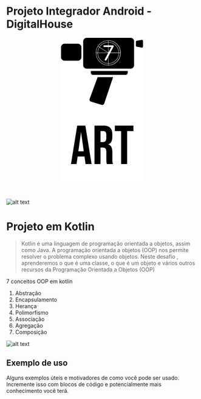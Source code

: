 # Projeto Integrador Android - DigitalHouse
 
   <p align="center">
  <img src="7art_logo.png" />
</p>
<br>
   
   ![alt text](https://www.digitalhouse.com/logo-DH.png)

# Projeto em Kotlin 
> Kotlin é uma linguagem de programação orientada a objetos, assim como Java. A programação orientada a objetos (OOP) nos permite resolver o problema complexo usando objetos. Neste desafio , aprenderemos o que é uma classe, o que é um objeto e vários outros recursos da Programação Orientada a Objetos (OOP)



  
7 conceitos OOP em kotlin

1. Abstração
2. Encapsulamento
3. Herança
4. Polimorfismo
5. Associação
6. Agregação
7. Composição

![alt text](https://www.sngular.com/wp-content/uploads/2019/11/Kotlin-Blog.png)


## Exemplo de uso

Alguns exemplos úteis e motivadores de como você pode ser usado. Incremente isso com blocos de código e potencialmente mais conhecimento você terá.
